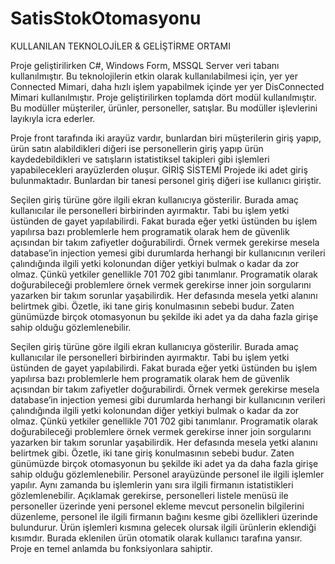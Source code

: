 # SatisStokOtomasyonu
KULLANILAN TEKNOLOJİLER & GELİŞTİRME ORTAMI

Proje geliştirilirken C#, Windows Form, MSSQL Server veri tabanı kullanılmıştır. Bu teknolojilerin etkin olarak kullanılabilmesi için, yer yer Connected Mimari, 
daha hızlı işlem yapabilmek içinde yer yer DisConnected Mimari kullanılmıştır. Proje geliştirilirken toplamda dört modül kullanılmıştır.
Bu modüller müşteriler, ürünler, personeller, satışlar. Bu modüller işlevlerini layıkıyla icra ederler.

Proje front tarafında iki arayüz vardır, bunlardan biri müşterilerin giriş yapıp, ürün satın alabildikleri diğeri ise personellerin giriş yapıp ürün 
kaydedebildikleri ve satışların istatistiksel takipleri gibi işlemleri yapabilecekleri arayüzlerden oluşur. GİRİŞ SİSTEMİ Projede iki adet giriş bulunmaktadır. 
Bunlardan bir tanesi personel giriş diğeri ise kullanıcı giriştir.

Seçilen giriş türüne göre ilgili ekran kullanıcıya gösterilir. Burada amaç kullanıcılar ile personelleri birbirinden ayırmaktır. 
Tabi bu işlem yetki üstünden de gayet yapılabilirdi. Fakat burada eğer yetki üstünden bu işlem yapılırsa bazı problemlerle hem programatik olarak hem de güvenlik açısından 
bir takım zafiyetler doğurabilirdi. Örnek vermek gerekirse mesela database’in injection yemesi gibi durumlarda herhangi bir kullanıcının verileri 
çalındığında ilgili yetki kolonundan diğer yetkiyi bulmak o kadar da zor olmaz. Çünkü yetkiler genellikle 701 702 gibi tanımlanır. 
Programatik olarak doğurabileceği problemlere örnek vermek gerekirse inner join sorgularını yazarken bir takım sorunlar yaşabilirdik. Her defasında mesela yetki alanını 
belirtmek gibi. Özetle, iki tane giriş konulmasının sebebi budur. Zaten günümüzde birçok otomasyonun bu şekilde iki adet ya da daha fazla girişe sahip olduğu gözlemlenebilir.

Seçilen giriş türüne göre ilgili ekran kullanıcıya gösterilir. Burada amaç kullanıcılar ile personelleri birbirinden ayırmaktır.
Tabi bu işlem yetki üstünden de gayet yapılabilirdi. Fakat burada eğer yetki üstünden bu işlem yapılırsa bazı problemlerle hem programatik olarak hem de güvenlik açısından 
bir takım zafiyetler doğurabilirdi. Örnek vermek gerekirse mesela database’in injection yemesi gibi durumlarda herhangi bir kullanıcının verileri çalındığında ilgili yetki 
kolonundan diğer yetkiyi bulmak o kadar da zor olmaz.
Çünkü yetkiler genellikle 701 702 gibi tanımlanır. 
Programatik olarak doğurabileceği problemlere örnek vermek gerekirse inner join sorgularını yazarken bir takım sorunlar yaşabilirdik. Her defasında mesela yetki alanını 
belirtmek gibi. Özetle, iki tane giriş konulmasının sebebi budur. Zaten günümüzde birçok otomasyonun bu şekilde iki adet ya da daha fazla girişe sahip olduğu gözlemlenebilir. 
Personel arayüzünde personel ile ilgili işlemler yapılır. 
Aynı zamanda bu işlemlerin yanı sıra ilgili firmanın istatistikleri gözlemlenebilir. Açıklamak gerekirse, personelleri listele menüsü ile personeller üzerinde yeni 
personel ekleme mevcut personelin bilgilerini düzenleme, personel ile ilgili firmanın bağını kesme gibi özellikleri üzerinde bulundurur. Ürün işlemleri kısmına gelecek
olursak ilgili ürünlerin eklendiği kısımdır. 
Burada eklenilen ürün otomatik olarak kullanıcı tarafına yansır. 
Proje en temel anlamda bu fonksiyonlara sahiptir.
